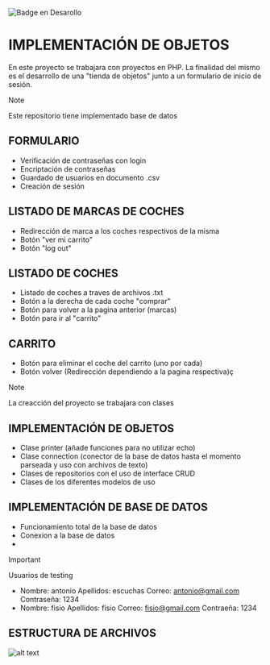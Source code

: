 ![Badge en Desarollo](https://img.shields.io/badge/STATUS-FINALIZADO-red)

# IMPLEMENTACIÓN DE OBJETOS

En este proyecto se trabajara con proyectos en PHP. La finalidad del mismo 
es el desarrollo de una "tienda de objetos" junto a un formulario de inicio de sesión.

> [!NOTE]
> Este repositorio tiene implementado base de datos

## FORMULARIO

- Verificación de contraseñas con login
- Encriptación de contraseñas
- Guardado de usuarios en documento .csv
- Creación de sesión

## LISTADO DE MARCAS DE COCHES

- Redirección de marca a los coches respectivos de la misma
- Botón "ver mi carrito"
- Botón "log out"
  
## LISTADO DE COCHES

- Listado de coches a traves de archivos .txt
- Botón a la derecha de cada coche "comprar"
- Botón para volver a la pagina anterior (marcas)
- Botón para ir al "carrito"

## CARRITO

- Botón para eliminar el coche del carrito (uno por cada)
- Botón volver (Redirección dependiendo a la pagina respectiva)ç
  
> [!NOTE]
> La creacción del proyecto se trabajara con clases

## IMPLEMENTACIÓN DE OBJETOS

- Clase printer (añade funciones para no utilizar echo)
- Clase connection (conector de la base de datos hasta el momento parseada y uso con archivos de texto)
- Clases de repositorios con el uso de interface CRUD
- Clases de los diferentes modelos de uso

## IMPLEMENTACIÓN DE BASE DE DATOS

- Funcionamiento total de la base de datos
- Conexion a la base de datos
- 

> [!IMPORTANT]
> Usuarios de testing
> - Nombre: antonio Apellidos: escuchas Correo: antonio@gmail.com Contraseña: 1234
> - Nombre: fisio Apellidos: fisio Correo: fisio@gmail.com Contraeña: 1234

## ESTRUCTURA DE ARCHIVOS
![alt text](https://cdn.discordapp.com/attachments/1137333484919193653/1294979356795469949/image.png?ex=670cfb02&is=670ba982&hm=b18ef11f7c928a7ec2fed568d38a9d7029af7b99c38ac4bf8491bc38439f1382&)



